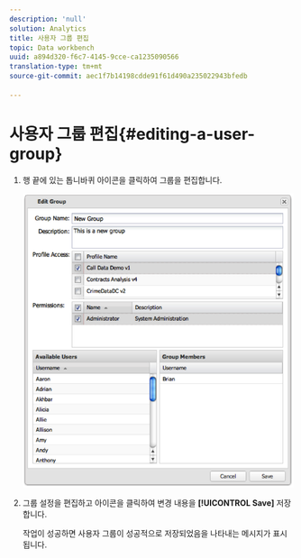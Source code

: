 ```yaml
---
description: 'null'
solution: Analytics
title: 사용자 그룹 편집
topic: Data workbench
uuid: a894d320-f6c7-4145-9cce-ca1235090566
translation-type: tm+mt
source-git-commit: aec1f7b14198cdde91f61d490a235022943bfedb

---
```



# 사용자 그룹 편집{#editing-a-user-group}

1. 행 끝에 있는 톱니바퀴 아이콘을 클릭하여 그룹을 편집합니다.

   ![](assets/edit_user_group.png)

1. 그룹 설정을 편집하고 아이콘을 클릭하여 변경 내용을 **[!UICONTROL Save]** 저장합니다.

   작업이 성공하면 사용자 그룹이 성공적으로 저장되었음을 나타내는 메시지가 표시됩니다.